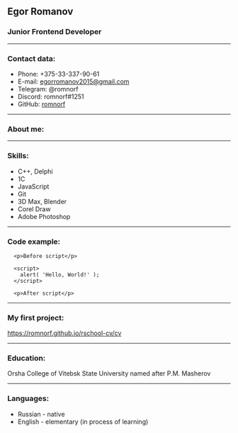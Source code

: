## Egor Romanov
### Junior Frontend Developer
***
### Contact data:
* Phone: +375-33-337-90-61
* E-mail: egorromanov2015@gmail.com
* Telegram: @romnorf
* Discord: romnorf#1251
* GitHub: [romnorf](https://github.com/romnorf)
***
### About me:

***
### Skills:
* C++, Delphi
* 1C
* JavaScript
* Git
* 3D Max, Blender
* Corel Draw
* Adobe Photoshop
***
### Code example:
```
  <p>Before script</p>

  <script>
    alert( 'Hello, World!' );
  </script>

  <p>After script</p>
```
***
### My first project:
https://romnorf.github.io/rschool-cv/cv
***
### Education:
Orsha College of Vitebsk State University named after P.M. Masherov
***
### Languages:
* Russian - native
* English - elementary (in process of learning)
